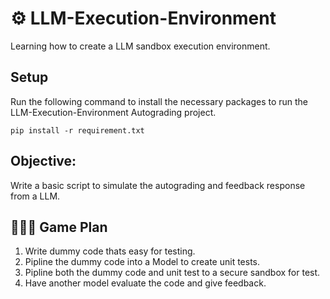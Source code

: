 
# ⚙️ LLM-Execution-Environment 

Learning how to create a LLM sandbox execution environment. 

## Setup

Run the following command to install the necessary packages to run the LLM-Execution-Environment Autograding project. 

    pip install -r requirement.txt

## Objective: 
Write a basic script to simulate the autograding and feedback response from a LLM. 
## 👨🏻‍💻 Game Plan 
1. Write dummy code thats easy for testing. 
1. Pipline the dummy code into a Model to create unit tests. 
1. Pipline both the dummy code and unit test to a secure sandbox for test. 
1. Have another model evaluate the code and give feedback. 
